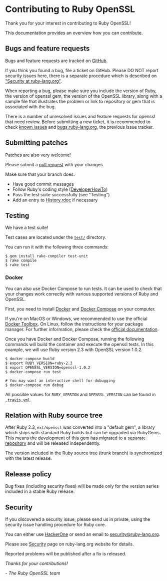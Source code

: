 # Contributing to Ruby OpenSSL

Thank you for your interest in contributing to Ruby OpenSSL!

This documentation provides an overview how you can contribute.

## Bugs and feature requests

Bugs and feature requests are tracked on [GitHub].

If you think you found a bug, file a ticket on GitHub. Please DO NOT report
security issues here, there is a separate procedure which is described on
["Security at ruby-lang.org"](https://www.ruby-lang.org/en/security/).

When reporting a bug, please make sure you include the version of Ruby, the
version of openssl gem, the version of the OpenSSL library, along with a sample
file that illustrates the problem or link to repository or gem that is
associated with the bug.

There is a number of unresolved issues and feature requests for openssl that
need review. Before submitting a new ticket, it is recommended to check
[known issues] and [bugs.ruby-lang.org], the previous issue tracker.

## Submitting patches

Patches are also very welcome!

Please submit a [pull request] with your changes.

Make sure that your branch does:

* Have good commit messages
* Follow Ruby's coding style ([DeveloperHowTo])
* Pass the test suite successfully (see "Testing")
* Add an entry to [History.rdoc] if necessary

## Testing

We have a test suite!

Test cases are located under the
[`test/`](https://github.com/ruby/openssl/tree/master/test) directory.

You can run it with the following three commands:

```
$ gem install rake-compiler test-unit
$ rake compile
$ rake test
```

### Docker

You can also use Docker Compose to run tests. It can be used to check that your
changes work correctly with various supported versions of Ruby and OpenSSL.

First, you need to install [Docker](https://www.docker.com/products/docker) and
[Docker Compose](https://www.docker.com/products/docker-compose) on your
computer.

If you're on MacOS or Windows, we recommended to use the official [Docker
Toolbox](https://www.docker.com/products/docker-toolbox). On Linux, follow the
instructions for your package manager. For further information, please check
the [official documentation](https://docs.docker.com/).

Once you have Docker and Docker Compose, running the following commands will
build the container and execute the openssl tests. In this example, we will use
Ruby version 2.3 with OpenSSL version 1.0.2.

```
$ docker-compose build
$ export RUBY_VERSION=ruby-2.3
$ export OPENSSL_VERSION=openssl-1.0.2
$ docker-compose run test

# You may want an interactive shell for dubugging
$ docker-compose run debug
```

All possible values for `RUBY_VERSION` and `OPENSSL_VERSION` can be found in
[`.travis.yml`](https://github.com/ruby/openssl/tree/master/.travis.yml).

## Relation with Ruby source tree

After Ruby 2.3, `ext/openssl` was converted into a "default gem", a library
which ships with standard Ruby builds but can be upgraded via RubyGems. This
means the development of this gem has migrated to a [separate
repository][GitHub] and will be released independently.

The version included in the Ruby source tree (trunk branch) is synchronized with
the latest release.

## Release policy

Bug fixes (including security fixes) will be made only for the version series
included in a stable Ruby release.

## Security

If you discovered a security issue, please send us in private, using the
security issue handling procedure for Ruby core.

You can either use [HackerOne] or send an email to security@ruby-lang.org.

Please see [Security] page on ruby-lang.org website for details.

Reported problems will be published after a fix is released.

_Thanks for your contributions!_

  _\- The Ruby OpenSSL team_

[GitHub]: https://github.com/ruby/openssl
[known issues]: https://github.com/ruby/openssl/issues
[bugs.ruby-lang.org]: https://bugs.ruby-lang.org/issues?utf8=%E2%9C%93&set_filter=1&f%5B%5D=status_id&op%5Bstatus_id%5D=o&f%5B%5D=assigned_to_id&op%5Bassigned_to_id%5D=%3D&v%5Bassigned_to_id%5D%5B%5D=7150&f%5B%5D=&c%5B%5D=project&c%5B%5D=tracker&c%5B%5D=status&c%5B%5D=subject&c%5B%5D=assigned_to&c%5B%5D=updated_on&group_by=&t%5B%5D=
[DeveloperHowTo]: https://bugs.ruby-lang.org/projects/ruby/wiki/DeveloperHowto
[HackerOne]: https://hackerone.com/ruby
[Security]: https://www.ruby-lang.org/en/security/
[pull request]: https://github.com/ruby/openssl/compare
[History.rdoc]: https://github.com/ruby/openssl/tree/master/History.rdoc
